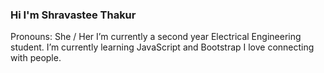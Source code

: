 ### Hi I'm Shravastee Thakur


Pronouns: She / Her
I’m currently a second year Electrical Engineering student.
I’m currently learning JavaScript and Bootstrap
 I love connecting with people.



